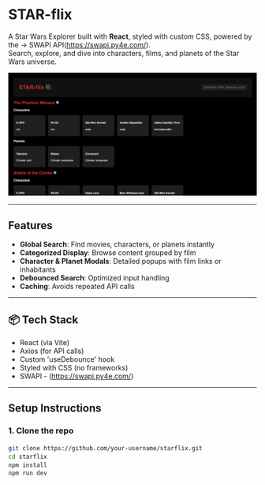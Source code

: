 # STAR-flix

A Star Wars Explorer built with **React**, styled with custom CSS, powered by the -> SWAPI API(https://swapi.py4e.com/).  
Search, explore, and dive into characters, films, and planets of the Star Wars universe.

![STAR-flix Preview](./src/assets/preview.png)

---

## Features

- **Global Search**: Find movies, characters, or planets instantly
- **Categorized Display**: Browse content grouped by film
- **Character & Planet Modals**: Detailed popups with film links or inhabitants
- **Debounced Search**: Optimized input handling
- **Caching**: Avoids repeated API calls

---

## 📦 Tech Stack

- React (via Vite)
- Axios (for API calls)
- Custom 'useDebounce' hook
- Styled with CSS (no frameworks)
- SWAPI - (https://swapi.py4e.com/)

---

## Setup Instructions

### 1. Clone the repo

```bash
git clone https://github.com/your-username/starflix.git
cd starflix
npm install
npm run dev
```
